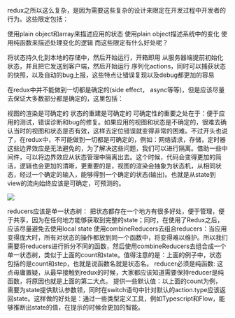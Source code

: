redux之所以这么复杂，是因为需要这些复杂的设计来限定在开发过程中开发者的行为。这些限定包括：

使用plain object和array来描述应用的状态
使用plain object描述系统中的变化
使用纯函数来描述处理变化的逻辑
而这些限定有什么好处呢？

将状态持久化到本地的存储中，然后开始运行，开箱即用
从服务器端提前初始化状态，并且把它发送到客户端，然后开始运行
序列化actions，同时可以捕获状态的快照，以及自动的bug上报，这些特点让错误复现以及debug都更加的容易

在redux中并不能做到一切都是确定的(side effect， async等等)，但是应该尽量去保证大多数部分都是确定的，这里包括：

视图的渲染是可确定的
状态的重建是可确定的
可确定性的重要之处在于：便于应用的测试，错误诊断和bug的修复。如果应用的视图和状态是不确定的，很难去确认当时的视图和状态是否有效，这样去定位错误就变得非常的困难。不过开头也说了，在redux中，不可能做到一切都是可确定的，例如：网络请求，存储，定时器这些边界效应是无法避免的，为了解决这些问题，我们可以进行隔离。借助一些中间件，可以将边界效应从状态管理中隔离出去。这个时候，代码会变得更加的简洁，逻辑也会更加的清晰，更重要的是，视图的渲染会抽象为状态机，从相同状态，经过一个确定的输入，能够得到一个确定的状态(输出)。也就是从state到view的流向始终应该是可确定，可预测的。

![](https://pic2.zhimg.com/80/v2-d207feb19e76baac3e5e9cc38e08b2e1_720w.jpg)

reducers应该是单一状态树： 把状态都存在一个地方有很多好处，便于管理，便于共享，因为在任何地方能够获取到完整的state；同时，在使用了Redux之后，应该尽量避免去使用local state
使用combineReducers去组合reducers：当应用变得庞大时，所有对状态的操作都放到同一个函数中，将变得难以维护。所以我们需要将reducers进行拆分不同的函数，然后使用combineReducers去组合成一个单一状态树，类似于上面的count和state。值得注意的是：上面的例子中，状态包括的是count和step，也就是说函数名就是状态名。
reducer必须是纯函数: 这点毋庸置疑，从最早接触到redux的时候，大家都应该知道需要保持reducer是纯函数，将原因也就是上面的第二大点。
提供一些默认值：以上面的count为例， 需要为state提供默认参数领，同时在switch语句中针对默认的action.type应该返回state。这样做的好处是：通过一些类型定义工具，例如Typescript和Flow，能够推断出state的值，在提示的时候会更加的智能。
